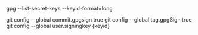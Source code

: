 gpg --list-secret-keys --keyid-format=long

git config --global commit.gpgsign true
git config --global tag.gpgSign true
git config --global user.signingkey {keyid}